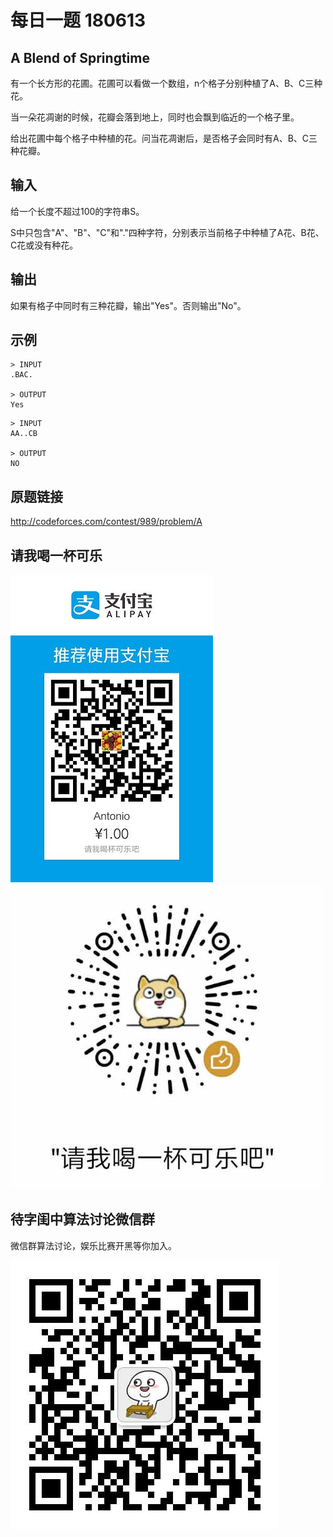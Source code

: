 # 每日一题 180613

## A Blend of Springtime

有一个长方形的花圃。花圃可以看做一个数组，n个格子分别种植了A、B、C三种花。

当一朵花凋谢的时候，花瓣会落到地上，同时也会飘到临近的一个格子里。

给出花圃中每个格子中种植的花。问当花凋谢后，是否格子会同时有A、B、C三种花瓣。

## 输入

给一个长度不超过100的字符串S。

S中只包含"A"、"B"、"C"和"."四种字符，分别表示当前格子中种植了A花、B花、C花或没有种花。

## 输出

如果有格子中同时有三种花瓣，输出"Yes"。否则输出"No"。

## 示例

```
> INPUT
.BAC.

> OUTPUT
Yes
```

```
> INPUT
AA..CB

> OUTPUT
NO
```

## 原题链接

http://codeforces.com/contest/989/problem/A


## 请我喝一杯可乐

![](https://raw.githubusercontent.com/Inapt19/Resource/master/bonus_QR.jpg)
![](https://raw.githubusercontent.com/Inapt19/Resource/master/wechat_bonus_qr.jpg)

## 待字闺中算法讨论微信群

微信群算法讨论，娱乐比赛开黑等你加入。

![](https://raw.githubusercontent.com/Inapt19/Resource/master/wechat_QR.jpg)
